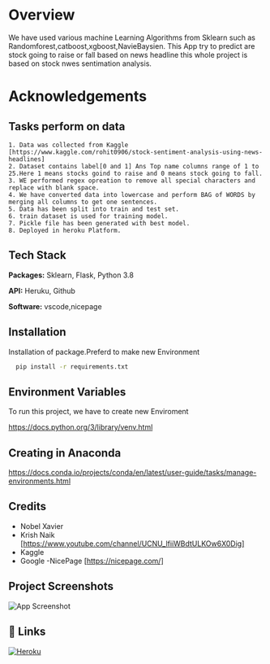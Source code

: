 
# Overview
We have used various machine Learning Algorithms from Sklearn such as Randomforest,catboost,xgboost,NavieBaysien.
This App try to predict are stock going to raise or fall based on news headline this whole project is based on stock nwes sentimation analysis.

# Acknowledgements
 ## Tasks perform on data
    1. Data was collected from Kaggle [https://www.kaggle.com/rohit0906/stock-sentiment-analysis-using-news-headlines]
    2. Dataset contains label[0 and 1] Ans Top name columns range of 1 to 25.Here 1 means stocks goind to raise and 0 means stock going to fall.
    3. WE performed regex opreation to remove all special characters and replace with blank space.
    4. We have converted data into lowercase and perform BAG of WORDS by merging all columns to get one sentences.
    5. Data has been split into train and test set.
    6. train dataset is used for training model.
    7. Pickle file has been generated with best model.
    8. Deployed in heroku Platform.
## Tech Stack

**Packages:** Sklearn, Flask, Python 3.8

**API:** Heruku, Github

**Software:** vscode,nicepage

  
## Installation

Installation of package.Preferd to make new Environment

```bash
  pip install -r requirements.txt
```
    
## Environment Variables

To run this project, we have to create new Enviroment

https://docs.python.org/3/library/venv.html

  ## Creating in Anaconda
  https://docs.conda.io/projects/conda/en/latest/user-guide/tasks/manage-environments.html

  
## Credits

- Nobel Xavier
- Krish Naik [https://www.youtube.com/channel/UCNU_lfiiWBdtULKOw6X0Dig]
- Kaggle
- Google
-NicePage [https://nicepage.com/]

  
## Project Screenshots

![App Screenshot](https://github.com/AbdurRahmanSh/sentiment-analysis/blob/45d71ca3beb632d0663f16982382b29c563d0d61/stock%20sementic.gif)

  
## 🔗 Links
[![Heroku](https://img.shields.io/badge/Heroku-sentiment--analysis-yellowgreen?style=for-the-badge&logo=ko-fi&logoColor=white)](https://stocksentimentanalyis.herokuapp.com/)

